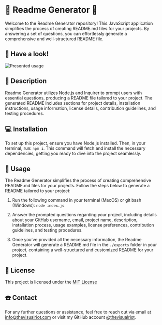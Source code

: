 # 📄 Readme Generator 📄

Welcome to the Readme Generator repository! This JavaScript application simplifies the process of creating README.md files for your projects. By answering a set of questions, you can effortlessly generate a comprehensive and well-structured README file.

## 👀 Have a look!

![Presented usage](./assets/walkthrough.gif)

## 📝 Description

Readme Generator utilizes Node.js and Inquirer to prompt users with essential questions, producing a README file tailored to your project. The generated README includes sections for project details, installation instructions, usage information, license details, contribution guidelines, and testing procedures.

## 💻 Installation

To set up this project, ensure you have Node.js installed. Then, in your terminal, run: `npm i`. This command will fetch and install the necessary dependencies, getting you ready to dive into the project seamlessly.


## 🍴 Usage

The Readme Generator simplifies the process of creating comprehensive README.md files for your projects. Follow the steps below to generate a README tailored to your project:

1. Run the following command in your terminal (MacOS) or git bash (Windows): `node index.js`

2. Answer the prompted questions regarding your project, including details about your GitHub username, email, project name, description, installation process, usage examples, license preferences, contribution guidelines, and testing procedures.

3. Once you've provided all the necessary information, the Readme Generator will generate a README.md file in the `./exports` folder in your project, containing a well-structured and customized README for your project.

## 📜 License

This project is licensed under the [MIT License](https://choosealicense.com/licenses/mit/)

## ☎️ Contact

For any further questions or assistance, feel free to reach out via email at info@thevisualriot.com or visit my GitHub account [@thevisualriot](https://www.github.com/thevisualriot).
